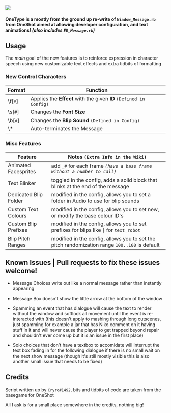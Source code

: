 ![](https://media.discordapp.net/attachments/564597182187962399/877020473035194378/OneType.png) 
#### OneType is a mostly from the ground up re-write of `Window_Message.rb` from **OneShot** aimed at allowing developer configuration, and text animations! *(also includes `ED_Message.rb`)*


## Usage

The *main* goal of the new features is to reinforce expression in character speech using new customizable text effects and extra tidbits of formatting


### New Control Characters
Format | Function 
----|--------
 \f[`#`] | Applies the **Effect** with the given **ID** `(Defined in Config)`
 \s[`#`] | Changes the **Font Size**
 \b[`#`] | Changes the **Blip Sound** `(Defined in Config)`
 \\*   | Auto-terminates the Message

### Misc Features

Feature | Notes `(Extra Info in the Wiki)`
------- | ------
Animated Facesprites | add `_#` for each frame _`(have a base frame without a number to call)`_
Text Blinker | toggled in the config, adds a solid block that blinks at the end of the message
Dedicated Blip Folder | modified in the config, allows you to set a folder in Audio to use for blip sounds
Custom Text Colours | modified in the config, allows you to set new, or modify the base colour ID's
Custom Blip Prefixes | modified in the config, allows you to set prefixes for blips like `[` for `text_robot`
Blip Pitch Ranges | modified in the config, allows you to set the pitch randomization range `100..100` is default

## Known Issues | Pull requests to fix these issues welcome!

* Message Choices write out like a normal message rather than instantly appearing

* Message Box doesn't show the little arrow at the bottom of the window

* Spamming an event that has dialogue will cause the text to render without the window and softlock all movement until the event is re-interacted with (this doesn't apply to mashing through long cutscenes, just spamming for example a jar that has Niko comment on it having stuff in it and will never cause the player to get trapped beyond repair and shouldn't ever come up but it is an issue in the first place)

* Solo choices that don't have a textbox to accomidate will interrupt the text box fading in for the following dialogue if there is no small wait on the next show message (though it's still mostly visible this is also another small issue that needs to be fixed)

## Credits

Script written up by `Cryro#1492`, bits and tidbits of code are taken from the basegame for OneShot

All I ask is for a small place somewhere in the credits, nothing big!